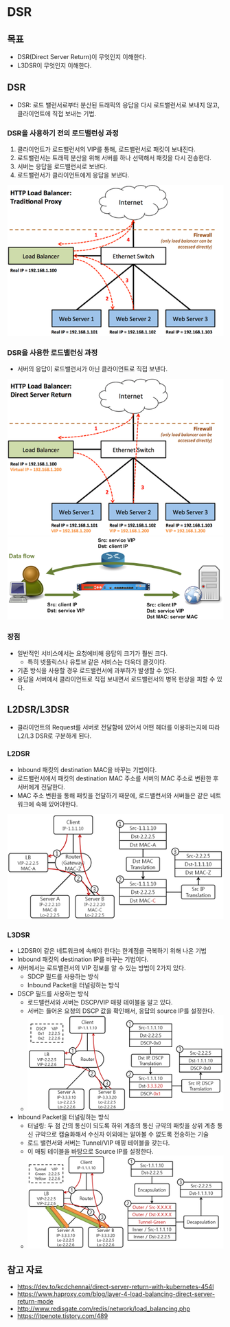 # DSR

## 목표

- DSR(Direct Server Return)이 무엇인지 이해한다.
- L3DSR이 무엇인지 이해한다.

## DSR

- DSR: 로드 밸런서로부터 분산된 트래픽의 응답을 다시 로드밸런서로 보내지 않고, 클라이언트에 직접 보내는 기법.

### DSR을 사용하기 전의 로드밸런싱 과정

1. 클라이언트가 로드밸런서의 VIP를 통해, 로드밸런서로 패킷이 보내진다.
2. 로드밸런서는 트래픽 분산을 위해 서버를 하나 선택해서 패킷을 다시 전송한다.
3. 서버는 응답을 로드밸런서로 보낸다.
4. 로드밸런서가 클라이언트에게 응답을 보낸다.

![](assets/Pasted%20image%2020230706142339.png)

### DSR을 사용한 로드밸런싱 과정

- 서버의 응답이 로드밸런서가 아닌 클라이언트로 직접 보낸다.

![](assets/Pasted%20image%2020230706142617.png)
![](assets/Pasted%20image%2020230706143028.png)

### 장점

- 일반적인 서비스에서는 요청에비해 응답의 크기가 훨씬 크다. 
	- 특히 넷플릭스나 유튜브 같은 서비스는 더욱더 클것이다.
- 기존 방식을 사용할 경우 로드밸런서에 과부하가 발생할 수 있다.
- 응답을 서버에서 클라이언트로 직접 보내면서 로드밸런서의 병목 현상을 피할 수 있다.

## L2DSR/L3DSR

- 클라이언트의 Request를 서버로 전달함에 있어서 어떤 헤더를 이용하는지에 따라 L2/L3 DSR로 구분하게 된다.

### L2DSR

- Inbound 패킷의 destination MAC을 바꾸는 기법이다.
- 로드밸런서에서 패킷의 destination MAC 주소를 서버의 MAC 주소로 변환한 후 서버에게 전달한다.
- MAC 주소 변환을 통해 패킷을 전달하기 때문에, 로드밸런서와 서버들은 같은 네트워크에 속해 있어야한다.

![](assets/Pasted%20image%2020230706143832.png)

### L3DSR

- L2DSR이 같은 네트워크에 속해야 한다는 한계점을 극복하기 위해 나온 기법
- Inbound 패킷의 destination IP를 바꾸는 기법이다.
- 서버에서는 로드밸런서의 VIP 정보를 알 수 있는 방법이 2가지 있다.
	- SDCP 필드를 사용하는 방식
	- Inbound Packet을 터널링하는 방식
- DSCP 필드를 사용하는 방식
	- 로드밸런서와 서버는 DSCP/VIP 매핑 테이블을 알고 있다.
	- 서버는 들어온 요청의 DSCP 값을 확인해서, 응답의 source IP를 설정한다.
	- ![](assets/Pasted%20image%2020230706150622.png)
- Inbound Packet을 터널링하는 방식
	- 터널링: 두 점 간의 통신이 되도록 하위 계층의 통신 규약의 패킷을 상위 계층 통신 규약으로 캡슐화해서 수신자 이외에는 알아볼 수 없도록 전송하는 기술
	- 로드 밸런서와 서버는 Tunnel/VIP 매핑 테이블을 갖는다. 
	- 이 매핑 테이블을 바탕으로 Source IP를 설정한다.
	- ![](assets/Pasted%20image%2020230706150835.png)

## 참고 자료

- https://dev.to/kcdchennai/direct-server-return-with-kubernetes-454l
- https://www.haproxy.com/blog/layer-4-load-balancing-direct-server-return-mode
- http://www.redisgate.com/redis/network/load_balancing.php
- https://itpenote.tistory.com/489